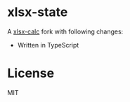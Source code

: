 # xlsx-state

A [xlsx-calc](https://github.com/fabiooshiro/xlsx-calc) fork with following changes:

- Written in TypeScript

# License

MIT
